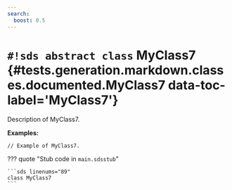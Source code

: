 ```yaml
---
search:
  boost: 0.5
---
```


# `#!sds abstract class` MyClass7 {#tests.generation.markdown.classes.documented.MyClass7 data-toc-label='MyClass7'}

Description of MyClass7.

**Examples:**

```sds hl_lines="1"
// Example of MyClass7.
```

??? quote "Stub code in `main.sdsstub`"

    ```sds linenums="89"
    class MyClass7
    ```
